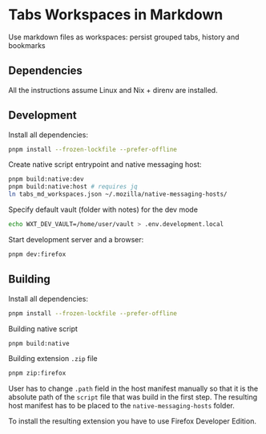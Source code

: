 # Tabs Workspaces in Markdown

Use markdown files as workspaces: persist grouped tabs, history and bookmarks

## Dependencies

All the instructions assume Linux and Nix + direnv are installed.

## Development

Install all dependencies:

```sh
pnpm install --frozen-lockfile --prefer-offline
```

Create native script entrypoint and native messaging host:

```sh
pnpm build:native:dev
pnpm build:native:host # requires jq
ln tabs_md_workspaces.json ~/.mozilla/native-messaging-hosts/
```

Specify default vault (folder with notes) for the dev mode

```sh
echo WXT_DEV_VAULT=/home/user/vault > .env.development.local
```

Start development server and a browser:

```sh
pnpm dev:firefox
```

## Building

Install all dependencies:

```sh
pnpm install --frozen-lockfile --prefer-offline
```

Building native script

```sh
pnpm build:native
```

Building extension `.zip` file

```sh
pnpm zip:firefox
```

User has to change `.path` field in the host manifest manually so that it is the absolute path of the `script` file that was build in the first step. The resulting host manifest has to be placed to the `native-messaging-hosts` folder.

To install the resulting extension you have to use Firefox Developer Edition.
